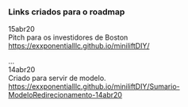 ### Links criados para o roadmap

15abr20 <br>
Pitch para os investidores de Boston <br>
https://exxponentialllc.github.io/miniliftDIY/

... <br>
14abr20 <br>
Criado para servir de modelo. <br>
https://exxponentialllc.github.io/miniliftDIY/Sumario-ModeloRedirecionamento-14abr20 


